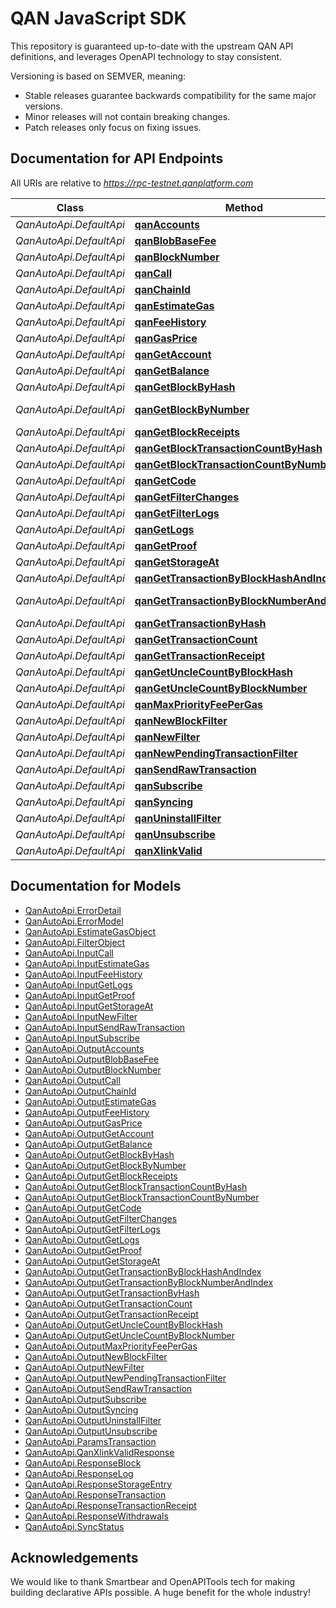 # QAN JavaScript SDK

This repository is guaranteed up-to-date with the upstream QAN API definitions, and leverages OpenAPI technology to stay consistent.

Versioning is based on SEMVER, meaning:

- Stable releases guarantee backwards compatibility for the same major versions.
- Minor releases will not contain breaking changes.
- Patch releases only focus on fixing issues.

## Documentation for API Endpoints

All URIs are relative to *https://rpc-testnet.qanplatform.com*

Class | Method | HTTP request | Description
------------ | ------------- | ------------- | -------------
*QanAutoApi.DefaultApi* | [**qanAccounts**](docs/DefaultApi.md#qanAccounts) | **GET** /accounts/ | 
*QanAutoApi.DefaultApi* | [**qanBlobBaseFee**](docs/DefaultApi.md#qanBlobBaseFee) | **GET** /blobBaseFee/ | 
*QanAutoApi.DefaultApi* | [**qanBlockNumber**](docs/DefaultApi.md#qanBlockNumber) | **GET** /blockNumber/ | 
*QanAutoApi.DefaultApi* | [**qanCall**](docs/DefaultApi.md#qanCall) | **POST** /call/ | 
*QanAutoApi.DefaultApi* | [**qanChainId**](docs/DefaultApi.md#qanChainId) | **GET** /chainId/ | 
*QanAutoApi.DefaultApi* | [**qanEstimateGas**](docs/DefaultApi.md#qanEstimateGas) | **POST** /estimateGas/ | 
*QanAutoApi.DefaultApi* | [**qanFeeHistory**](docs/DefaultApi.md#qanFeeHistory) | **POST** /feeHistory/ | 
*QanAutoApi.DefaultApi* | [**qanGasPrice**](docs/DefaultApi.md#qanGasPrice) | **GET** /gasPrice/ | 
*QanAutoApi.DefaultApi* | [**qanGetAccount**](docs/DefaultApi.md#qanGetAccount) | **GET** /getAccount/{Address}/{BlockReference}/ | 
*QanAutoApi.DefaultApi* | [**qanGetBalance**](docs/DefaultApi.md#qanGetBalance) | **GET** /getBalance/{Address}/ | 
*QanAutoApi.DefaultApi* | [**qanGetBlockByHash**](docs/DefaultApi.md#qanGetBlockByHash) | **GET** /getBlockByHash/{Hash}/{TransactionDetailFlag}/ | 
*QanAutoApi.DefaultApi* | [**qanGetBlockByNumber**](docs/DefaultApi.md#qanGetBlockByNumber) | **GET** /getBlockByNumber/{BlockNumber}/{TransactionDetailFlag}/ | 
*QanAutoApi.DefaultApi* | [**qanGetBlockReceipts**](docs/DefaultApi.md#qanGetBlockReceipts) | **GET** /getBlockReceipts/{BlockNumber}/ | 
*QanAutoApi.DefaultApi* | [**qanGetBlockTransactionCountByHash**](docs/DefaultApi.md#qanGetBlockTransactionCountByHash) | **GET** /getBlockTransactionCountByHash/{Hash}/ | 
*QanAutoApi.DefaultApi* | [**qanGetBlockTransactionCountByNumber**](docs/DefaultApi.md#qanGetBlockTransactionCountByNumber) | **GET** /getBlockTransactionCountByNumber/{BlockNumber}/ | 
*QanAutoApi.DefaultApi* | [**qanGetCode**](docs/DefaultApi.md#qanGetCode) | **GET** /getCode/{Address}/ | 
*QanAutoApi.DefaultApi* | [**qanGetFilterChanges**](docs/DefaultApi.md#qanGetFilterChanges) | **GET** /getFilterChanges/{FilterId}/ | 
*QanAutoApi.DefaultApi* | [**qanGetFilterLogs**](docs/DefaultApi.md#qanGetFilterLogs) | **GET** /getFilterLogs/{Id}/ | 
*QanAutoApi.DefaultApi* | [**qanGetLogs**](docs/DefaultApi.md#qanGetLogs) | **POST** /getLogs/ | 
*QanAutoApi.DefaultApi* | [**qanGetProof**](docs/DefaultApi.md#qanGetProof) | **POST** /getProof/ | 
*QanAutoApi.DefaultApi* | [**qanGetStorageAt**](docs/DefaultApi.md#qanGetStorageAt) | **POST** /getStorageAt/ | 
*QanAutoApi.DefaultApi* | [**qanGetTransactionByBlockHashAndIndex**](docs/DefaultApi.md#qanGetTransactionByBlockHashAndIndex) | **GET** /getTransactionByBlockHashAndIndex/{blockHash}/{index}/ | 
*QanAutoApi.DefaultApi* | [**qanGetTransactionByBlockNumberAndIndex**](docs/DefaultApi.md#qanGetTransactionByBlockNumberAndIndex) | **GET** /getTransactionByBlockNumberAndIndex/{blockNumber}/{index}/ | 
*QanAutoApi.DefaultApi* | [**qanGetTransactionByHash**](docs/DefaultApi.md#qanGetTransactionByHash) | **GET** /getTransactionByHash/{hash}/ | 
*QanAutoApi.DefaultApi* | [**qanGetTransactionCount**](docs/DefaultApi.md#qanGetTransactionCount) | **GET** /getTransactionCount/{Address}/{BlockNumber}/ | 
*QanAutoApi.DefaultApi* | [**qanGetTransactionReceipt**](docs/DefaultApi.md#qanGetTransactionReceipt) | **GET** /getTransactionReceipt/{Hash}/ | 
*QanAutoApi.DefaultApi* | [**qanGetUncleCountByBlockHash**](docs/DefaultApi.md#qanGetUncleCountByBlockHash) | **GET** /getUncleCountByBlockHash/{Hash}/ | 
*QanAutoApi.DefaultApi* | [**qanGetUncleCountByBlockNumber**](docs/DefaultApi.md#qanGetUncleCountByBlockNumber) | **GET** /getUncleCountByBlockNumber/{BlockNumber}/ | 
*QanAutoApi.DefaultApi* | [**qanMaxPriorityFeePerGas**](docs/DefaultApi.md#qanMaxPriorityFeePerGas) | **GET** /maxPriorityFeePerGas/ | 
*QanAutoApi.DefaultApi* | [**qanNewBlockFilter**](docs/DefaultApi.md#qanNewBlockFilter) | **GET** /newBlockFilter/ | 
*QanAutoApi.DefaultApi* | [**qanNewFilter**](docs/DefaultApi.md#qanNewFilter) | **POST** /newFilter/ | 
*QanAutoApi.DefaultApi* | [**qanNewPendingTransactionFilter**](docs/DefaultApi.md#qanNewPendingTransactionFilter) | **GET** /newPendingTransactionFilter/ | 
*QanAutoApi.DefaultApi* | [**qanSendRawTransaction**](docs/DefaultApi.md#qanSendRawTransaction) | **POST** /sendRawTransaction/ | 
*QanAutoApi.DefaultApi* | [**qanSubscribe**](docs/DefaultApi.md#qanSubscribe) | **POST** /subscribe/ | 
*QanAutoApi.DefaultApi* | [**qanSyncing**](docs/DefaultApi.md#qanSyncing) | **GET** /syncing/ | 
*QanAutoApi.DefaultApi* | [**qanUninstallFilter**](docs/DefaultApi.md#qanUninstallFilter) | **GET** /uninstallFilter/{FilterId}/ | 
*QanAutoApi.DefaultApi* | [**qanUnsubscribe**](docs/DefaultApi.md#qanUnsubscribe) | **GET** /unsubscribe/{SubscriptionId}/ | 
*QanAutoApi.DefaultApi* | [**qanXlinkValid**](docs/DefaultApi.md#qanXlinkValid) | **GET** /xlinkValid/ | 


## Documentation for Models

 - [QanAutoApi.ErrorDetail](docs/ErrorDetail.md)
 - [QanAutoApi.ErrorModel](docs/ErrorModel.md)
 - [QanAutoApi.EstimateGasObject](docs/EstimateGasObject.md)
 - [QanAutoApi.FilterObject](docs/FilterObject.md)
 - [QanAutoApi.InputCall](docs/InputCall.md)
 - [QanAutoApi.InputEstimateGas](docs/InputEstimateGas.md)
 - [QanAutoApi.InputFeeHistory](docs/InputFeeHistory.md)
 - [QanAutoApi.InputGetLogs](docs/InputGetLogs.md)
 - [QanAutoApi.InputGetProof](docs/InputGetProof.md)
 - [QanAutoApi.InputGetStorageAt](docs/InputGetStorageAt.md)
 - [QanAutoApi.InputNewFilter](docs/InputNewFilter.md)
 - [QanAutoApi.InputSendRawTransaction](docs/InputSendRawTransaction.md)
 - [QanAutoApi.InputSubscribe](docs/InputSubscribe.md)
 - [QanAutoApi.OutputAccounts](docs/OutputAccounts.md)
 - [QanAutoApi.OutputBlobBaseFee](docs/OutputBlobBaseFee.md)
 - [QanAutoApi.OutputBlockNumber](docs/OutputBlockNumber.md)
 - [QanAutoApi.OutputCall](docs/OutputCall.md)
 - [QanAutoApi.OutputChainId](docs/OutputChainId.md)
 - [QanAutoApi.OutputEstimateGas](docs/OutputEstimateGas.md)
 - [QanAutoApi.OutputFeeHistory](docs/OutputFeeHistory.md)
 - [QanAutoApi.OutputGasPrice](docs/OutputGasPrice.md)
 - [QanAutoApi.OutputGetAccount](docs/OutputGetAccount.md)
 - [QanAutoApi.OutputGetBalance](docs/OutputGetBalance.md)
 - [QanAutoApi.OutputGetBlockByHash](docs/OutputGetBlockByHash.md)
 - [QanAutoApi.OutputGetBlockByNumber](docs/OutputGetBlockByNumber.md)
 - [QanAutoApi.OutputGetBlockReceipts](docs/OutputGetBlockReceipts.md)
 - [QanAutoApi.OutputGetBlockTransactionCountByHash](docs/OutputGetBlockTransactionCountByHash.md)
 - [QanAutoApi.OutputGetBlockTransactionCountByNumber](docs/OutputGetBlockTransactionCountByNumber.md)
 - [QanAutoApi.OutputGetCode](docs/OutputGetCode.md)
 - [QanAutoApi.OutputGetFilterChanges](docs/OutputGetFilterChanges.md)
 - [QanAutoApi.OutputGetFilterLogs](docs/OutputGetFilterLogs.md)
 - [QanAutoApi.OutputGetLogs](docs/OutputGetLogs.md)
 - [QanAutoApi.OutputGetProof](docs/OutputGetProof.md)
 - [QanAutoApi.OutputGetStorageAt](docs/OutputGetStorageAt.md)
 - [QanAutoApi.OutputGetTransactionByBlockHashAndIndex](docs/OutputGetTransactionByBlockHashAndIndex.md)
 - [QanAutoApi.OutputGetTransactionByBlockNumberAndIndex](docs/OutputGetTransactionByBlockNumberAndIndex.md)
 - [QanAutoApi.OutputGetTransactionByHash](docs/OutputGetTransactionByHash.md)
 - [QanAutoApi.OutputGetTransactionCount](docs/OutputGetTransactionCount.md)
 - [QanAutoApi.OutputGetTransactionReceipt](docs/OutputGetTransactionReceipt.md)
 - [QanAutoApi.OutputGetUncleCountByBlockHash](docs/OutputGetUncleCountByBlockHash.md)
 - [QanAutoApi.OutputGetUncleCountByBlockNumber](docs/OutputGetUncleCountByBlockNumber.md)
 - [QanAutoApi.OutputMaxPriorityFeePerGas](docs/OutputMaxPriorityFeePerGas.md)
 - [QanAutoApi.OutputNewBlockFilter](docs/OutputNewBlockFilter.md)
 - [QanAutoApi.OutputNewFilter](docs/OutputNewFilter.md)
 - [QanAutoApi.OutputNewPendingTransactionFilter](docs/OutputNewPendingTransactionFilter.md)
 - [QanAutoApi.OutputSendRawTransaction](docs/OutputSendRawTransaction.md)
 - [QanAutoApi.OutputSubscribe](docs/OutputSubscribe.md)
 - [QanAutoApi.OutputSyncing](docs/OutputSyncing.md)
 - [QanAutoApi.OutputUninstallFilter](docs/OutputUninstallFilter.md)
 - [QanAutoApi.OutputUnsubscribe](docs/OutputUnsubscribe.md)
 - [QanAutoApi.ParamsTransaction](docs/ParamsTransaction.md)
 - [QanAutoApi.QanXlinkValidResponse](docs/QanXlinkValidResponse.md)
 - [QanAutoApi.ResponseBlock](docs/ResponseBlock.md)
 - [QanAutoApi.ResponseLog](docs/ResponseLog.md)
 - [QanAutoApi.ResponseStorageEntry](docs/ResponseStorageEntry.md)
 - [QanAutoApi.ResponseTransaction](docs/ResponseTransaction.md)
 - [QanAutoApi.ResponseTransactionReceipt](docs/ResponseTransactionReceipt.md)
 - [QanAutoApi.ResponseWithdrawals](docs/ResponseWithdrawals.md)
 - [QanAutoApi.SyncStatus](docs/SyncStatus.md)

## Acknowledgements

We would like to thank Smartbear and OpenAPITools tech for making building declarative APIs possible.
A huge benefit for the whole industry!
